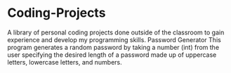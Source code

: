 # Coding-Projects
A library of personal coding projects done outside of the classroom to gain experience and develop my programming skills.
Password Generator
This program generates a random password by taking a number (int) from the user specifying the desired length of a password 
made up of uppercase letters, lowercase letters, and numbers.
